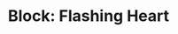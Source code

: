 ---
title: "Block: Flashing Heart"
level: 1
language: en
external: https://www.microbit.co.uk/blocks/lessons/flashing-heart/activity
---